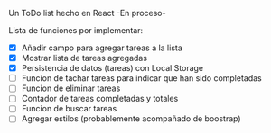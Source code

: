Un ToDo list hecho en React -En proceso-

Lista de funciones por implementar: 

- [x] Añadir campo para agregar tareas a la lista
- [x] Mostrar lista de tareas agregadas
- [x] Persistencia de datos (tareas) con Local Storage
- [ ] Funcion de tachar tareas para indicar que han sido completadas
- [ ] Funcion de eliminar tareas
- [ ] Contador de tareas completadas y totales
- [ ] Funcion de buscar tareas
- [ ] Agregar estilos (probablemente acompañado de boostrap)
